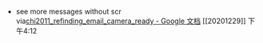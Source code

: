 - see more messages without  scr
via[chi2011_refinding_email_camera_ready - Google 文档](https://docs.google.com/document/d/12BAWCbMRYtIxOSdjIF7cx5wVO9tPZARhHi5XGXNXpIE/edit)
[[20201229]] 下午4:12
